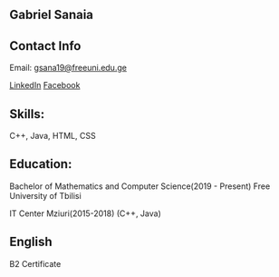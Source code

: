 ## Gabriel Sanaia ##

## Contact Info ##

Email: gsana19@freeuni.edu.ge

[LinkedIn](https://www.linkedin.com/in/gabriel-sanaia/) 
[Facebook](https://www.facebook.com/SanaiaGabriel/) 

## Skills: ##
C++, Java, HTML, CSS 

## Education: ###

 Bachelor of Mathematics and Computer Science(2019 - Present) Free University of Tbilisi

 IT Center Mziuri(2015-2018) (C++, Java)

## English ##
B2 Certificate 